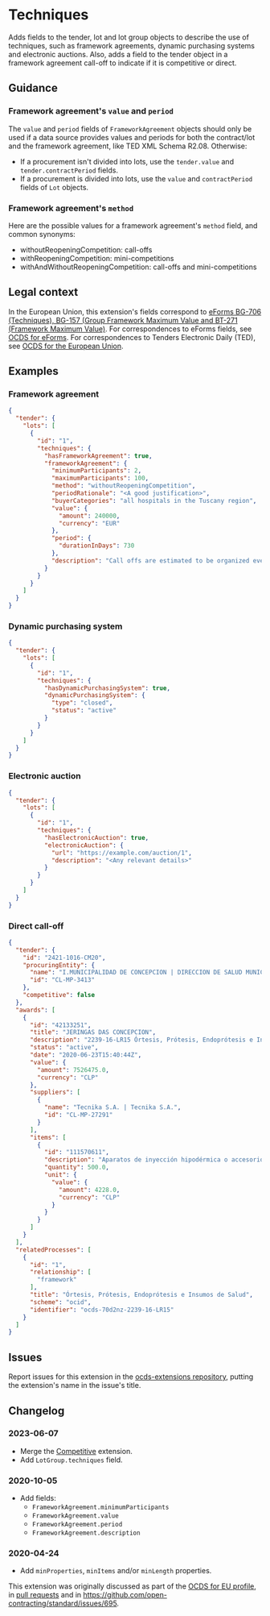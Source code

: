 # Techniques

Adds fields to the tender, lot and lot group objects to describe the use of techniques, such as framework agreements, dynamic purchasing systems and electronic auctions. Also, adds a field to the tender object in a framework agreement call-off to indicate if it is competitive or direct.

## Guidance

### Framework agreement's `value` and `period`

The `value` and `period` fields of `FrameworkAgreement` objects should only be used if a data source provides values and periods for both the contract/lot and the framework agreement, like TED XML Schema R2.08. Otherwise:

* If a procurement isn't divided into lots, use the `tender.value` and `tender.contractPeriod` fields.
* If a procurement is divided into lots, use the `value` and `contractPeriod` fields of `Lot` objects.

### Framework agreement's `method`

Here are the possible values for a framework agreement's `method` field, and common synonyms:

- withoutReopeningCompetition: call-offs
- withReopeningCompetition: mini-competitions
- withAndWithoutReopeningCompetition: call-offs and mini-competitions

## Legal context

In the European Union, this extension's fields correspond to [eForms BG-706 (Techniques), BG-157 (Group Framework Maximum Value and BT-271 (Framework Maximum Value)](https://docs.ted.europa.eu/eforms/latest/reference/business-terms/). For correspondences to eForms fields, see [OCDS for eForms](https://standard.open-contracting.org/profiles/eforms/latest/en/). For correspondences to Tenders Electronic Daily (TED), see [OCDS for the European Union](https://standard.open-contracting.org/profiles/eu/latest/en/).

## Examples

### Framework agreement

```json
{
  "tender": {
    "lots": [
      {
        "id": "1",
        "techniques": {
          "hasFrameworkAgreement": true,
          "frameworkAgreement": {
            "minimumParticipants": 2,
            "maximumParticipants": 100,
            "method": "withoutReopeningCompetition",
            "periodRationale": "<A good justification>",
            "buyerCategories": "all hospitals in the Tuscany region",
            "value": {
              "amount": 240000,
              "currency": "EUR"
            },
            "period": {
              "durationInDays": 730
            },
            "description": "Call offs are estimated to be organized every 3 months, with an average value of 60,000 euros per contract."
          }
        }
      }
    ]
  }
}
```

### Dynamic purchasing system

```json
{
  "tender": {
    "lots": [
      {
        "id": "1",
        "techniques": {
          "hasDynamicPurchasingSystem": true,
          "dynamicPurchasingSystem": {
            "type": "closed",
            "status": "active"
          }
        }
      }
    ]
  }
}
```

### Electronic auction

```json
{
  "tender": {
    "lots": [
      {
        "id": "1",
        "techniques": {
          "hasElectronicAuction": true,
          "electronicAuction": {
            "url": "https://example.com/auction/1",
            "description": "<Any relevant details>"
          }
        }
      }
    ]
  }
}
```

### Direct call-off

```json
{
  "tender": {
    "id": "2421-1016-CM20",
    "procuringEntity": {
      "name": "I.MUNICIPALIDAD DE CONCEPCION | DIRECCION DE SALUD MUNICIPAL DE CONCEPCION",
      "id": "CL-MP-3413"
    },
    "competitive": false
  },
  "awards": [
    {
      "id": "42133251",
      "title": "JERINGAS DAS CONCEPCION",
      "description": "2239-16-LR15 Órtesis, Prótesis, Endoprótesis e Insumos de Salud. FINANCIAMIENTO: 215.22.04.005.001 SP 28 SE SOLICITA LA ACEPTACIÓN DE ESTA ORCOM A TRAVÉS DE LA PLATAFORMA MERCADO PUBLICO ANTES DE REALIZAR LA ENTREGA DEL BIEN O SERVICIO",
      "status": "active",
      "date": "2020-06-23T15:40:44Z",
      "value": {
        "amount": 7526475.0,
        "currency": "CLP"
      },
      "suppliers": [
        {
          "name": "Tecnika S.A. | Tecnika S.A.",
          "id": "CL-MP-27291"
        }
      ],
      "items": [
        {
          "id": "111570611",
          "description": "Aparatos de inyección hipodérmica o accesorios(1391678 )JERINGA HIPODERMICA CONTROLADA VENOTEK 10ML LUER LOCK CON AGUJA 21GX1 1/2 100 UNIDADES 1418179",
          "quantity": 500.0,
          "unit": {
            "value": {
              "amount": 4228.0,
              "currency": "CLP"
            }
          }
        }
      ]
    }
  ],
  "relatedProcesses": [
    {
      "id": "1",
      "relationship": [
        "framework"
      ],
      "title": "Órtesis, Prótesis, Endoprótesis e Insumos de Salud",
      "scheme": "ocid",
      "identifier": "ocds-70d2nz-2239-16-LR15"
    }
  ]
}
```

## Issues

Report issues for this extension in the [ocds-extensions repository](https://github.com/open-contracting/ocds-extensions/issues), putting the extension's name in the issue's title.

## Changelog

### 2023-06-07

* Merge the [Competitive](https://github.com/open-contracting-extensions/ocds_competitive_extension) extension.
* Add `LotGroup.techniques` field.

### 2020-10-05

* Add fields:
  * `FrameworkAgreement.minimumParticipants`
  * `FrameworkAgreement.value`
  * `FrameworkAgreement.period`
  * `FrameworkAgreement.description`

### 2020-04-24

* Add `minProperties`, `minItems` and/or `minLength` properties.

This extension was originally discussed as part of the [OCDS for EU profile](https://github.com/open-contracting-extensions/european-union/issues), in [pull requests](https://github.com/open-contracting-extensions/ocds_techniques_extension/pulls?q=is%3Apr+is%3Aclosed) and in <https://github.com/open-contracting/standard/issues/695>.
